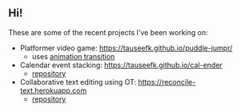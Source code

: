 ## Hi!

These are some of the recent projects I've been working on:
- Platformer video game: https://tauseefk.github.io/puddle-jumpr/
  - uses [animation transition](https://github.com/tauseefk/animation_transition)
- Calendar event stacking: https://tauseefk.github.io/cal-ender
  - [repository](https://github.com/tauseefk/cal-ender)
- Collaborative text editing using OT: https://reconcile-text.herokuapp.com
  - [repository](https://github.com/tauseefk/reconcile)
